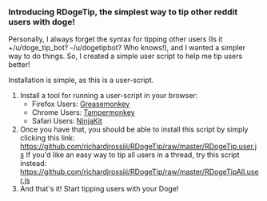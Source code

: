 ### Introducing RDogeTip, the simplest way to tip other reddit users with doge!

Personally, I always forget the syntax for tipping other users (Is it +/u/doge_tip_bot? -/u/dogetipbot? Who knows!), and I wanted a simpler way to do things. So, I created a simple user script to help me tip users better!

Installation is simple, as this is a user-script.

1. Install a tool for running a user-script in your browser:
   - Firefox Users: [Greasemonkey](https://addons.mozilla.org/en-US/firefox/addon/greasemonkey/)
   - Chrome Users: [Tampermonkey](https://chrome.google.com/webstore/detail/tampermonkey/dhdgffkkebhmkfjojejmpbldmpobfkfo?hl=en)
   - Safari Users: [NinjaKit](https://github.com/os0x/NinjaKit)
2. Once you have that, you should be able to install this script by simply clicking this link:  
    https://github.com/richardjrossiii/RDogeTip/raw/master/RDogeTip.user.js
    If you'd like an easy way to tip all users in a thread, try this script instead:
    https://github.com/richardjrossiii/RDogeTip/raw/master/RDogeTipAll.user.js
3. And that's it! Start tipping users with your Doge!
